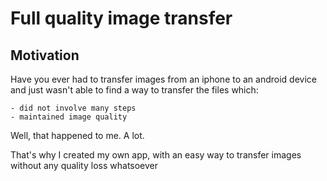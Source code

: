 # Full quality image transfer


## Motivation

Have you ever had to transfer images from an iphone to an android device and just wasn't able to find a way to transfer the files which:

    - did not involve many steps
    - maintained image quality

Well, that happened to me. A lot.

That's why I created my own app, with an easy way to transfer images without any quality loss whatsoever 